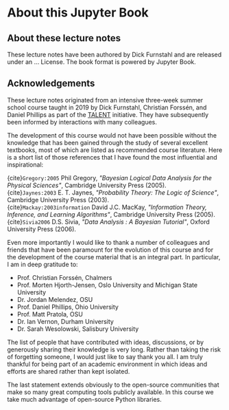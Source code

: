 # About this Jupyter Book


## About these lecture notes

These lecture notes have been authored by Dick Furnstahl and are released under an ... License. The book format is powered by Jupyter Book.


## Acknowledgements

These lecture notes originated from an intensive three-week summer school course taught in 2019 by Dick Furnstahl, Christian Forssén, and Daniel Phillips as part of the [TALENT](https://fribtheoryalliance.org/TALENT/) initiative. They have subsequently been informed by interactions with many colleagues.

The development of this course would not have been possible without the knowledge that has been gained through the study of several excellent textbooks, most of which are listed as recommended course literature. Here is a short list of those references that I have found the most influential and inspirational:

{cite}`Gregory:2005` Phil Gregory, *"Bayesian Logical Data Analysis for the Physical Sciences"*, Cambridge University Press (2005). <br/>
{cite}`Jaynes:2003` E. T. Jaynes, *"Probability Theory: The Logic of Science"*, Cambridge University Press (2003). <br/>
{cite}`Mackay:2003information` David J.C. MacKay, *"Information Theory, Inference, and Learning Algorithms"*, Cambridge University Press (2005). <br/>
{cite}`Sivia2006` D.S. Sivia, *"Data Analysis : A Bayesian Tutorial"*, Oxford University Press (2006).

Even more importantly I would like to thank a number of colleagues and friends that have been paramount for the evolution of this course and for the
development of the course material that is an integral part. In particular, I am in deep gratitude to:

* Prof. Christian Forssén, Chalmers
* Prof. Morten Hjorth-Jensen, Oslo University and Michigan State University
* Dr. Jordan Melendez, OSU
* Prof. Daniel Phillips, Ohio University
* Prof. Matt Pratola, OSU
* Dr. Ian Vernon, Durham University
* Dr. Sarah Wesolowski, Salisbury University

The list of people that have contributed with ideas, discussions, or by generously sharing their knowledge is very long. Rather than taking the risk of forgetting someone, I would just like to say thank you all. I am truly thankful for being part of an academic environment in which ideas and efforts are shared rather than kept isolated.

The last statement extends obviously to the open-source communities that make so many great computing tools publicly available. In this course we take much advantage of open-source Python libraries.  
